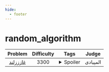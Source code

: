 ```yaml
--- 
hide:
  - footer
---
```

# random_algorithm

| Problem | Difficulty | Tags | Judge | 
| :-----: | :----: | :----: | :----: | 
|[غازززلند](https://quera.org/problemset/107493/)|3300|<details> <summary>Spoiler</summary> <ul><li>random_algorithm</li> <li>adhoc</li></ul> </details>|المپیادی|
